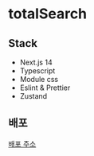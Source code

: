 # totalSearch

## Stack

- Next.js 14
- Typescript
- Module css
- Eslint & Prettier
- Zustand

## 배포

[배포 주소](https://totalsearch.vercel.app/)
